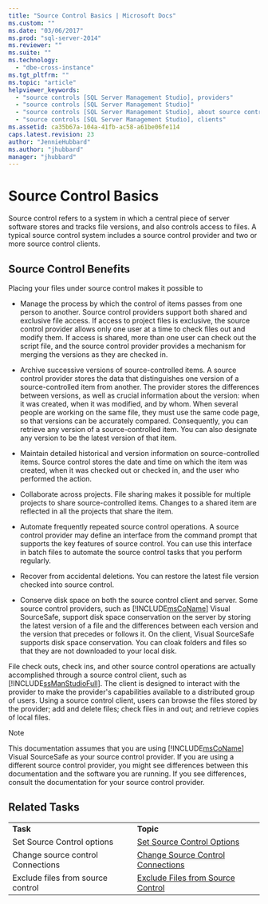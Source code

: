 ```yaml
---
title: "Source Control Basics | Microsoft Docs"
ms.custom: ""
ms.date: "03/06/2017"
ms.prod: "sql-server-2014"
ms.reviewer: ""
ms.suite: ""
ms.technology: 
  - "dbe-cross-instance"
ms.tgt_pltfrm: ""
ms.topic: "article"
helpviewer_keywords: 
  - "source controls [SQL Server Management Studio], providers"
  - "source controls [SQL Server Management Studio]"
  - "source controls [SQL Server Management Studio], about source controls"
  - "source controls [SQL Server Management Studio], clients"
ms.assetid: ca35b67a-104a-41fb-ac58-a61be06fe114
caps.latest.revision: 23
author: "JennieHubbard"
ms.author: "jhubbard"
manager: "jhubbard"
---
```

# Source Control Basics
  Source control refers to a system in which a central piece of server software stores and tracks file versions, and also controls access to files. A typical source control system includes a source control provider and two or more source control clients.  
  
## Source Control Benefits  
 Placing your files under source control makes it possible to  
  
-   Manage the process by which the control of items passes from one person to another. Source control providers support both shared and exclusive file access. If access to project files is exclusive, the source control provider allows only one user at a time to check files out and modify them. If access is shared, more than one user can check out the script file, and the source control provider provides a mechanism for merging the versions as they are checked in.  
  
-   Archive successive versions of source-controlled items. A source control provider stores the data that distinguishes one version of a source-controlled item from another. The provider stores the differences between versions, as well as crucial information about the version: when it was created, when it was modified, and by whom. When several people are working on the same file, they must use the same code page, so that versions can be accurately compared. Consequently, you can retrieve any version of a source-controlled item. You can also designate any version to be the latest version of that item.  
  
-   Maintain detailed historical and version information on source-controlled items. Source control stores the date and time on which the item was created, when it was checked out or checked in, and the user who performed the action.  
  
-   Collaborate across projects. File sharing makes it possible for multiple projects to share source-controlled items. Changes to a shared item are reflected in all the projects that share the item.  
  
-   Automate frequently repeated source control operations. A source control provider may define an interface from the command prompt that supports the key features of source control. You can use this interface in batch files to automate the source control tasks that you perform regularly.  
  
-   Recover from accidental deletions. You can restore the latest file version checked into source control.  
  
-   Conserve disk space on both the source control client and server. Some source control providers, such as [!INCLUDE[msCoName](../../includes/msconame-md.md)] Visual SourceSafe, support disk space conservation on the server by storing the latest version of a file and the differences between each version and the version that precedes or follows it. On the client, Visual SourceSafe supports disk space conservation. You can cloak folders and files so that they are not downloaded to your local disk.  
  
 File check outs, check ins, and other source control operations are actually accomplished through a source control client, such as [!INCLUDE[ssManStudioFull](../../includes/ssmanstudiofull-md.md)]. The client is designed to interact with the provider to make the provider's capabilities available to a distributed group of users. Using a source control client, users can browse the files stored by the provider; add and delete files; check files in and out; and retrieve copies of local files.  
  
> [!NOTE]  
>  This documentation assumes that you are using [!INCLUDE[msCoName](../../includes/msconame-md.md)] Visual SourceSafe as your source control provider. If you are using a different source control provider, you might see differences between this documentation and the software you are running. If you see differences, consult the documentation for your source control provider.  
  
## Related Tasks  
  
|||  
|-|-|  
|**Task**|**Topic**|  
|Set Source Control options|[Set Source Control Options](../../2014/database-engine/set-source-control-options.md)|  
|Change source control Connections|[Change Source Control Connections](../../2014/database-engine/change-source-control-connections.md)|  
|Exclude files from source control|[Exclude Files from Source Control](../../2014/database-engine/exclude-files-from-source-control.md)|  
  
  